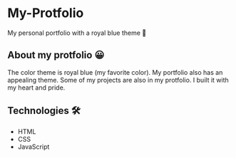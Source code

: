 # My-Protfolio
My personal portfolio with a royal blue theme 💙

## About my protfolio 😀
The color theme is royal blue (my favorite color). My portfolio also has an appealing theme. Some of my projects are also in my protfolio. I built it with my heart and pride. 


## Technologies 🛠️
* HTML
* CSS
* JavaScript
